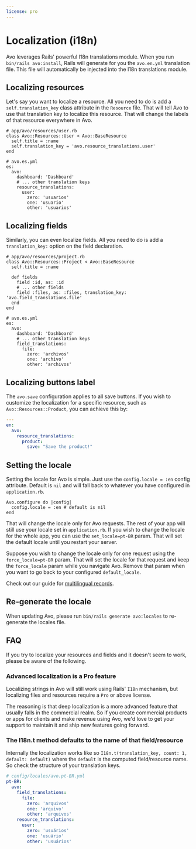 ```yaml
---
license: pro
---
```


# Localization (i18n)

Avo leverages Rails' powerful I18n translations module. When you run `bin/rails avo:install`, Rails will generate for you the `avo.en.yml` translation file. This file will automatically be injected into the I18n translations module.

## Localizing resources

Let's say you want to localize a resource. All you need to do is add a `self.translation_key` class attribute in the `Resource` file. That will tell Avo to use that translation key to localize this resource. That will change the labels of that resource everywhere in Avo.

```ruby{4}
# app/avo/resources/user.rb
class Avo::Resources::User < Avo::BaseResource
  self.title = :name
  self.translation_key = 'avo.resource_translations.user'
end
```

```yaml{6-10}
# avo.es.yml
es:
  avo:
    dashboard: 'Dashboard'
    # ... other translation keys
    resource_translations:
      user:
        zero: 'usuarios'
        one: 'usuario'
        other: 'usuarios'
```

## Localizing fields

Similarly, you can even localize fields. All you need to do is add a `translation_key:` option on the field declaration.


```ruby{8}
# app/avo/resources/project.rb
class Avo::Resources::Project < Avo::BaseResource
  self.title = :name

  def fields
    field :id, as: :id
    # ... other fields
    field :files, as: :files, translation_key: 'avo.field_translations.file'
  end
end
```

```yaml{6-10}
# avo.es.yml
es:
  avo:
    dashboard: 'Dashboard'
    # ... other translation keys
    field_translations:
      file:
        zero: 'archivos'
        one: 'archivo'
        other: 'archivos'
```

## Localizing buttons label

<BetaStatus label="Beta" />

The `avo.save` configuration applies to all save buttons. If you wish to customize the localization for a specific resource, such as `Avo::Resources::Product`, you can achieve this by:

```yml
---
en:
  avo:
    resource_translations:
      product:
        save: "Save the product!"
```

## Setting the locale

Setting the locale for Avo is simple. Just use the `config.locale = :en` config attribute. Default is `nil` and will fall back to whatever you have configured in `application.rb`.

```ruby{2}
Avo.configure do |config|
  config.locale = :en # default is nil
end
```

That will change the locale only for Avo requests. The rest of your app will still use your locale set in `application.rb`. If you wish to change the locale for the whole app, you can use the `set_locale=pt-BR` param. That will set the default locale until you restart your server.

Suppose you wish to change the locale only for one request using the `force_locale=pt-BR` param. That will set the locale for that request and keep the `force_locale` param while you navigate Avo. Remove that param when you want to go back to your configured `default_locale`.

Check out our guide for [multilingual records](guides/multilingual-content).

## Re-generate the locale

When updating Avo, please run `bin/rails generate avo:locales` to re-generate the locales file.

## FAQ

If you try to localize your resources and fields and it doesn't seem to work, please be aware of the following.

### Advanced localization is a Pro feature

Localizing strings in Avo will still work using Rails' `I18n` mechanism, but localizing files and resources require a `Pro` or above license.

The reasoning is that deep localization is a more advanced feature that usually falls in the commercial realm. So if you create commercial products or apps for clients and make revenue using Avo, we'd love to get your support to maintain it and ship new features going forward.

### The I18n.t method defaults to the name of that field/resource

Internally the localization works like so `I18n.t(translation_key, count: 1, default: default)` where the `default` is the computed field/resource name. So check the structure of your translation keys.

```yaml
# config/locales/avo.pt-BR.yml
pt-BR:
  avo:
    field_translations:
      file:
        zero: 'arquivos'
        one: 'arquivo'
        other: 'arquivos'
    resource_translations:
      user:
        zero: 'usuários'
        one: 'usuário'
        other: 'usuários'
```
